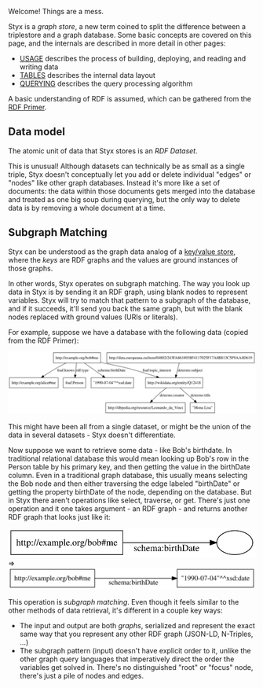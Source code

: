 Welcome! Things are a mess.

Styx is a _graph store_, a new term coined to split the difference between a triplestore and a graph database. Some basic concepts are covered on this page, and the internals are described in more detail in other pages:

- [USAGE](USAGE.md) describes the process of building, deploying, and reading and writing data
- [TABLES](TABLES.md) describes the internal data layout
- [QUERYING](QUERYING.md) describes the query processing algorithm

A basic understanding of RDF is assumed, which can be gathered from the [RDF Primer](https://www.w3.org/TR/rdf11-primer/).

## Data model

The atomic unit of data that Styx stores is an _RDF Dataset_.

This is unusual! Although datasets can technically be as small as a single triple, Styx doesn't conceptually let you add or delete individual "edges" or "nodes" like other graph databases. Instead it's more like a set of documents: the data within those documents gets merged into the database and treated as one big soup during querying, but the only way to delete data is by removing a whole document at a time.

## Subgraph Matching

Styx can be understood as the graph data analog of a [key/value store](https://en.wikipedia.org/wiki/Key-value_database), where the _keys_ are RDF graphs and the values are ground instances of those graphs.

In other words, Styx operates on subgraph matching. The way you look up data in Styx is by sending it an RDF graph, using blank nodes to represent variables. Styx will try to match that pattern to a subgraph of the database, and if it succeeds, it'll send you back the same graph, but with the blank nodes replaced with ground values (URIs or literals).

For example, suppose we have a database with the following data (copied from the RDF Primer):

![](images/database.svg)

This might have been all from a single dataset, or might be the union of the data in several datasets - Styx doesn't differentiate.

Now suppose we want to retrieve some data - like Bob's birthdate. In traditional relational database this would mean looking up Bob's row in the Person table by his primary key, and then getting the value in the birthDate column. Even in a traditional graph database, this usually means selecting the Bob node and then either traversing the edge labeled "birthDate" or getting the property birthDate of the node, depending on the database. But in Styx there aren't operations like select, traverse, or get. There's just one operation and it one takes argument - an RDF graph - and returns another RDF graph that looks just like it:

![](images/query1.svg) ⇒ ![](images/result1.svg)

This operation is _subgraph matching_. Even though it feels similar to the other methods of data retrieval, it's different in a couple key ways:

- The input and output are both _graphs_, serialized and represent the exact same way that you represent any other RDF graph (JSON-LD, N-Triples, ...)
- The subgraph pattern (input) doesn't have explicit order to it, unlike the other graph query languages that imperatively direct the order the variables get solved in. There's no distinguished "root" or "focus" node, there's just a pile of nodes and edges.
